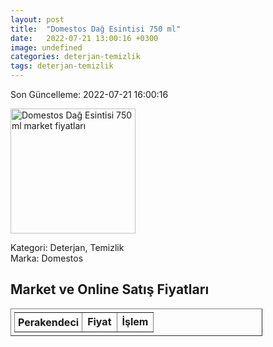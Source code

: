 ```yaml
---
layout: post
title:  "Domestos Dağ Esintisi 750 ml"
date:   2022-07-21 13:00:16 +0300
image: undefined
categories: deterjan-temizlik
tags: deterjan-temizlik
---
```


Son Güncelleme: 2022-07-21 16:00:16

<img src="undefined" width="200" alt="Domestos Dağ Esintisi 750 ml market fiyatları" />

Kategori: Deterjan, Temizlik
<br />
Marka: Domestos

<h2>Market ve Online Satış Fiyatları</h2>

<table border="1" style="padding: 5px;width:80%;">
  <tr>
    <td style="padding: 5px;"><strong>Perakendeci</strong></td>
    <td><strong>Fiyat</strong></td>
    <td><strong>İşlem</strong></td>
  </tr>
  
</table>
